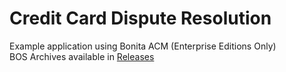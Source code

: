 # Credit Card Dispute Resolution
Example application using Bonita ACM (Enterprise Editions Only)  
BOS Archives available in [Releases](https://github.com/Bonitasoft-Community/credit-card-dispute-resolution/releases)
